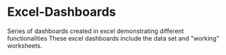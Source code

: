# Excel-Dashboards
Series of dashboards created in excel demonstrating different functionalities
These excel dashboards include the data set and "working" worksheets. 
